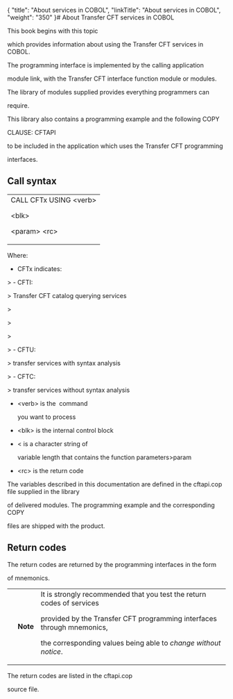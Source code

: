 {
    "title": "About services in COBOL",
    "linkTitle": "About services in COBOL",
    "weight": "350"
}# <span id="Using_CFT_services_in_COBOL__Start_here"></span>About <span>Transfer CFT</span> services in COBOL



This book begins with <span>this topic</span>

which provides information about using the <span>Transfer CFT</span> services in COBOL.



The programming interface is implemented by the calling application

module link, with the <span>Transfer CFT</span> interface function module or modules.



The library of modules supplied provides everything programmers can

require.



This library also contains a programming example and the following COPY

CLAUSE: CFTAPI

to be included in the application which uses the <span>Transfer CFT</span> programming

interfaces.



## <span id="Call Syntax"></span>Call syntax



<table data-cellspacing="0">
<tbody>
<tr>
<td>CALL <span>CFTx</span> USING &lt;verb&gt;

&lt;blk&gt;

&lt;param&gt; &lt;rc&gt;</td>
</tr>
</tbody>
</table>



Where:



-   CFTx indicates:



&gt; -   CFTI:

&gt;     <span>Transfer CFT</span> catalog querying services

&gt;

&gt; 

&gt;

&gt; -   CFTU:

&gt;     transfer services with syntax analysis

&gt; -   CFTC:

&gt;     transfer services without syntax analysis



-   &lt;verb&gt; is the  command

    you want to process

-   &lt;blk&gt; is the internal control block

-   &lt; is a character string of

    variable length that contains the function parameters&gt;param

-   &lt;rc&gt; is the return code



The variables described in this documentation are defined in the <span>cftapi.cop</span> file supplied in the library

of delivered modules. The programming example and the corresponding COPY

files are shipped with the product.



## Return codes



The return codes are returned by the programming interfaces in the form

of mnemonics.



<table data-cellpadding="0" data-cellspacing="0">
<tbody>
<tr>
<td data-valign="top"></td>
<td data-valign="top"><span><strong>Note</strong></span></td>
<td data-mc-autonum="&lt;b&gt;Note&lt;/b&gt;" data-valign="top">It is strongly recommended that you test the return codes of services

provided by the <span>Transfer CFT</span> programming interfaces through mnemonics,

the corresponding values being able to <em>change without notice</em>.</td>
</tr>
</tbody>
</table>



The return codes are listed in the <span>cftapi.cop</span>

source file.

